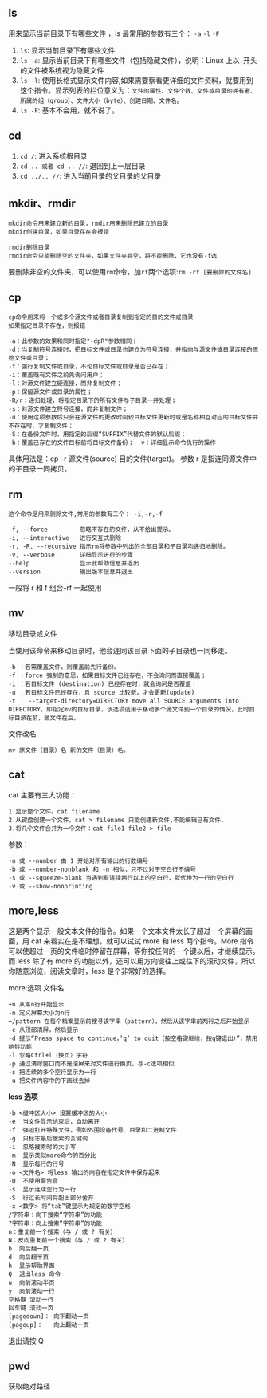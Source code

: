 ## ls

用来显示当前目录下有哪些文件 ，ls 最常用的参数有三个： `-a` `-l` `-F`

1.  `ls`: 显示当前目录下有哪些文件
2.  `ls -a`: 显示当前目录下有哪些文件（包括隐藏文件），说明：Linux 上以`.`开头的文件被系统视为隐藏文件
3.  `ls -l`: 使用长格式显示文件内容,如果需要察看更详细的文件资料，就要用到这个指令。显示列表的栏位意义为：`文件的属性、文件个数、文件或目录的拥有者、所属的组（group）、文件大小（byte）、创建日期、文件名`。
4.  `ls -F`: 基本不会用，就不说了。

## cd

1.  `cd /`: 进入系统根目录
2.  `cd .. 或者 cd .. //`: 退回到上一层目录
3.  `cd ../.. //`: 进入当前目录的父目录的父目录

## mkdir、rmdir

    mkdir命令用来建立新的目录，rmdir用来删除已建立的目录
    mkdir创建目录，如果目录存在会报错

    rmdir删除目录
    rmdir命令只能删除空的文件夹，如果文件夹非空，将不能删除，它也没有-f选

要删除非空的文件夹，可以使用`rm`命令，加`rf`两个选项:`rm -rf [要删除的文件名]`

## cp

    cp命令用来将一个或多个源文件或者目录复制到指定的目的文件或目录
    如果指定目录不存在，则报错

    -a：此参数的效果和同时指定"-dpR"参数相同；  
    -d：当复制符号连接时，把目标文件或目录也建立为符号连接，并指向与源文件或目录连接的原始文件或目录；  
    -f：强行复制文件或目录，不论目标文件或目录是否已存在；  
    -i：覆盖既有文件之前先询问用户；  
    -l：对源文件建立硬连接，而非复制文件；  
    -p：保留源文件或目录的属性；
    -R/r：递归处理，将指定目录下的所有文件与子目录一并处理；  
    -s：对源文件建立符号连接，而非复制文件；  
    -u：使用这项参数后只会在源文件的更改时间较目标文件更新时或是名称相互对应的目标文件并不存在时，才复制文件；  
    -S：在备份文件时，用指定的后缀“SUFFIX”代替文件的默认后缀；  
    -b：覆盖已存在的文件目标前将目标文件备份； -v：详细显示命令执行的操作  

具体用法是：cp –r 源文件(source) 目的文件(target)。 参数 r 是指连同源文件中的子目录一同拷贝。

## rm

    这个命令是用来删除文件,常用的参数有三个： -i,-r,-f

    -f, --force         忽略不存在的文件，从不给出提示。  
    -i, --interactive   进行交互式删除  
    -r, -R, --recursive 指示rm将参数中列出的全部目录和子目录均递归地删除。  
    -v, --verbose       详细显示进行的步骤  
    --help              显示此帮助信息并退出  
    --version           输出版本信息并退出  

一般将 r 和 f 组合-rf 一起使用

## mv

移动目录或文件

当使用该命令来移动目录时，他会连同该目录下面的子目录也一同移走。

    -b ：若需覆盖文件，则覆盖前先行备份。
    -f ：force 强制的意思，如果目标文件已经存在，不会询问而直接覆盖；  
    -i ：若目标文件 (destination) 已经存在时，就会询问是否覆盖！  
    -u ：若目标文件已经存在，且 source 比较新，才会更新(update)  
    -t ： --target-directory=DIRECTORY move all SOURCE arguments into DIRECTORY，即指定mv的目标目录，该选项适用于移动多个源文件到一个目录的情况，此时目标目录在前，源文件在后。

文件改名

    mv 原文件（目录）名 新的文件（目录）名。

## cat

cat 主要有三大功能：

    1.显示整个文件。cat filename
    2.从键盘创建一个文件。cat > filename 只能创建新文件,不能编辑已有文件.
    3.将几个文件合并为一个文件：cat file1 file2 > file


参数：

    -n 或 --number 由 1 开始对所有输出的行数编号  
    -b 或 --number-nonblank 和 -n 相似，只不过对于空白行不编号  
    -s 或 --squeeze-blank 当遇到有连续两行以上的空白行，就代换为一行的空白行  
    -v 或 --show-nonprinting  

## more,less

这是两个显示一般文本文件的指令。如果一个文本文件太长了超过一个屏幕的画面，用 cat 来看实在是不理想，就可以试试 more 和 less 两个指令。More 指令可以使超过一页的文件临时停留在屏幕，等你按任何的一个键以后，才继续显示。而 less 除了有 more 的功能以外，还可以用方向键往上或往下的滚动文件，所以你随意浏览，阅读文章时，less 是个非常好的选择。

more:选项 文件名

    +n 从笫n行开始显示
    -n 定义屏幕大小为n行
    +/pattern 在每个档案显示前搜寻该字串（pattern），然后从该字串前两行之后开始显示
    -c 从顶部清屏，然后显示
    -d 提示“Press space to continue，’q’ to quit（按空格键继续，按q键退出）”，禁用响铃功能
    -l 忽略Ctrl+l（换页）字符
    -p 通过清除窗口而不是滚屏来对文件进行换页，与-c选项相似
    -s 把连续的多个空行显示为一行
    -u 把文件内容中的下画线去掉

**less 选项**

    -b <缓冲区大小> 设置缓冲区的大小  
    -e  当文件显示结束后，自动离开  
    -f  强迫打开特殊文件，例如外围设备代号、目录和二进制文件  
    -g  只标志最后搜索的关键词  
    -i  忽略搜索时的大小写  
    -m  显示类似more命令的百分比  
    -N  显示每行的行号  
    -o <文件名> 将less 输出的内容在指定文件中保存起来  
    -Q  不使用警告音  
    -s  显示连续空行为一行  
    -S  行过长时间将超出部分舍弃  
    -x <数字> 将“tab”键显示为规定的数字空格  
    /字符串：向下搜索“字符串”的功能  
    ?字符串：向上搜索“字符串”的功能  
    n：重复前一个搜索（与 / 或 ? 有关）  
    N：反向重复前一个搜索（与 / 或 ? 有关）  
    b  向后翻一页  
    d  向后翻半页  
    h  显示帮助界面  
    Q  退出less 命令  
    u  向前滚动半页  
    y  向前滚动一行  
    空格键 滚动一行  
    回车键 滚动一页  
    [pagedown]： 向下翻动一页  
    [pageup]：   向上翻动一页  

退出请按 Q

## pwd

获取绝对路径

